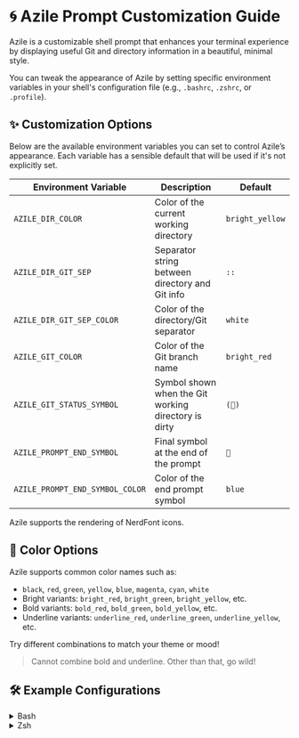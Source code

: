 # 🌀 Azile Prompt Customization Guide

Azile is a customizable shell prompt that enhances your terminal experience by
displaying useful Git and directory information in a beautiful, minimal style.

You can tweak the appearance of Azile by setting specific environment variables
in your shell's configuration file (e.g., `.bashrc`, `.zshrc`, or `.profile`).

## ✨ Customization Options

Below are the available environment variables you can set to control Azile’s appearance. 
Each variable has a sensible default that will be used if it's not explicitly set.

| Environment Variable              | Description                                     | Default          |
|----------------------------------|--------------------------------------------------|------------------|
| `AZILE_DIR_COLOR`                | Color of the current working directory           | `bright_yellow`  |
| `AZILE_DIR_GIT_SEP`              | Separator string between directory and Git info  | `::`             |
| `AZILE_DIR_GIT_SEP_COLOR`        | Color of the directory/Git separator             | `white`          |
| `AZILE_GIT_COLOR`                | Color of the Git branch name                     | `bright_red`     |
| `AZILE_GIT_STATUS_SYMBOL`        | Symbol shown when the Git working directory is dirty | `()`        |
| `AZILE_PROMPT_END_SYMBOL`        | Final symbol at the end of the prompt            | ``              |
| `AZILE_PROMPT_END_SYMBOL_COLOR`  | Color of the end prompt symbol                   | `blue`           |

Azile supports the rendering of NerdFont icons.

## 🎨 Color Options

Azile supports common color names such as:

- `black`, `red`, `green`, `yellow`, `blue`, `magenta`, `cyan`, `white`
- Bright variants: `bright_red`, `bright_green`, `bright_yellow`, etc.
- Bold variants: `bold_red`, `bold_green`, `bold_yellow`, etc.
- Underline variants: `underline_red`, `underline_green`, `underline_yellow`, etc.

Try different combinations to match your theme or mood!

> Cannot combine bold and underline. Other than that, go wild!

## 🛠️  Example Configurations

<details>
<summary>Bash</summary>

```sh
export AZILE_DIR_COLOR="bright_blue"
export AZILE_DIR_GIT_SEP=" >> "
export AZILE_DIR_GIT_SEP_COLOR="green"
export AZILE_GIT_COLOR="bright_yellow"
export AZILE_GIT_STATUS_SYMBOL="✗"
export AZILE_PROMPT_END_SYMBOL="❯"
export AZILE_PROMPT_END_SYMBOL_COLOR="bright_cyan"
```
</details>

<details>
<summary>Zsh</summary>

```sh
export AZILE_DIR_COLOR="bright_blue"
export AZILE_DIR_GIT_SEP=" >> "
export AZILE_DIR_GIT_SEP_COLOR="green"
export AZILE_GIT_COLOR="bright_yellow"
export AZILE_GIT_STATUS_SYMBOL="✗"
export AZILE_PROMPT_END_SYMBOL="❯"
export AZILE_PROMPT_END_SYMBOL_COLOR="bright_cyan"
```

## 🔄 Revert Customization

To reset Azile to its default appearance, you can remove any customizations 
you've added by unsetting the related environment variables. Remove them from
your shell’s RC file (e.g., `.bashrc`, `.zshrc`) and run the following command
in your terminal, replacing `<VAR_NAME>` with the specific variable you'd like to reset.

<details>
<summary>Bash</summary>

```sh
unset <VAR_NAME> 

# example, reset dir color to default value of bright_yellow
unset AZILE_DIR_COLOR
```
</details>

<details>
<summary>Zsh</summary>

```sh
unset <VAR_NAME> 

# example, reset dir color to default value of bright_yellow
unset AZILE_DIR_COLOR
```

</details>

## 🚀 Apply Changes

After modifying your shell configuration file:

<details>
<summary>Bash</summary>

```sh
source ~/.bashrc
```

</details>

<details>
<summary>Bash</summary>

```sh
source ~/.zshrc
```

</details>


